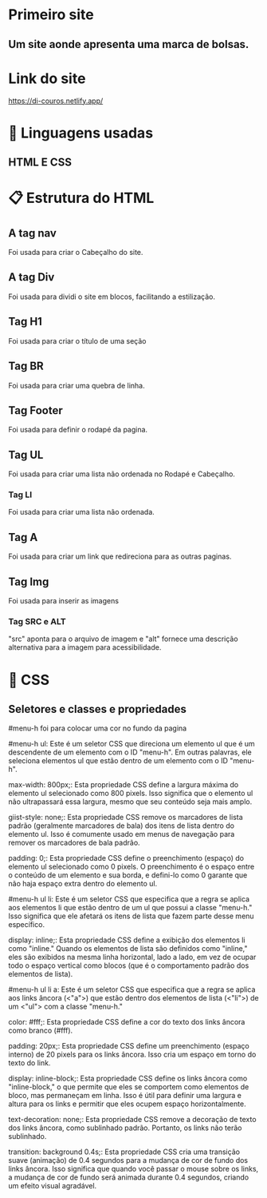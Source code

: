 # Primeiro site

## Um site aonde apresenta uma marca de bolsas.

# Link do site

https://di-couros.netlify.app/


# 🚀 Linguagens usadas

## HTML E CSS


# 📋 Estrutura do HTML
## A tag nav
Foi usada para criar o Cabeçalho do site.

## A tag Div
Foi usada para dividi o site em blocos, facilitando a estilização.

## Tag H1
Foi usada para criar o título de uma seção

## Tag BR
Foi usada para criar uma quebra de linha.

## Tag Footer

Foi usada para definir o rodapé da pagina.

## Tag UL
Foi usada para criar uma lista não ordenada no Rodapé e Cabeçalho.

### Tag LI 
Foi usada para criar uma lista não ordenada.

## Tag A
Foi usada para criar um link que redireciona para as outras paginas.

## Tag Img
Foi usada para inserir as imagens

### Tag SRC e ALT
"src" aponta para o arquivo de imagem  e "alt" fornece uma descrição alternativa para a imagem para acessibilidade.



# 🔧 CSS


## Seletores e classes e propriedades


#menu-h foi para colocar uma cor no fundo da pagina

#menu-h ul: Este é um seletor CSS que direciona um elemento ul que é um descendente de um elemento com o ID "menu-h". Em outras palavras, ele seleciona elementos ul que estão dentro de um elemento com o ID "menu-h".

max-width: 800px;: Esta propriedade CSS define a largura máxima do elemento ul selecionado como 800 pixels. Isso significa que o elemento ul não ultrapassará essa largura, mesmo que seu conteúdo seja mais amplo.

 giist-style: none;: Esta propriedade CSS remove os marcadores de lista padrão (geralmente marcadores de bala) dos itens de lista dentro do elemento ul. Isso é comumente usado em menus de navegação para remover os marcadores de bala padrão.

padding: 0;: Esta propriedade CSS define o preenchimento (espaço) do elemento ul selecionado como 0 pixels. O preenchimento é o espaço entre o conteúdo de um elemento e sua borda, e defini-lo como 0 garante que não haja espaço extra dentro do elemento ul.


#menu-h ul li: Este é um seletor CSS que especifica que a regra se aplica aos elementos li que estão dentro de um ul que possui a classe "menu-h." Isso significa que ele afetará os itens de lista que fazem parte desse menu específico.

display: inline;: Esta propriedade CSS define a exibição dos elementos li como "inline." Quando os elementos de lista são definidos como "inline," eles são exibidos na mesma linha horizontal, lado a lado, em vez de ocupar todo o espaço vertical como blocos (que é o comportamento padrão dos elementos de lista).

#menu-h ul li a: Este é um seletor CSS que especifica que a regra se aplica aos links âncora (<"a">) que estão dentro dos elementos de lista (<"li">) de um <"ul"> com a classe "menu-h."

 color: #fff;: Esta propriedade CSS define a cor do texto dos links âncora como branco (#fff).

 padding: 20px;: Esta propriedade CSS define um preenchimento (espaço interno) de 20 pixels para os links âncora. Isso cria um espaço em torno do texto do link.

 display: inline-block;: Esta propriedade CSS define os links âncora como "inline-block," o que permite que eles se comportem como elementos de bloco, mas permaneçam em linha. Isso é útil para definir uma largura e altura para os links e permitir que eles ocupem espaço horizontalmente.

text-decoration: none;: Esta propriedade CSS remove a decoração de texto dos links âncora, como sublinhado padrão. Portanto, os links não terão sublinhado.

transition: background 0.4s;: Esta propriedade CSS cria uma transição suave (animação) de 0.4 segundos para a mudança de cor de fundo dos links âncora. Isso significa que quando você passar o mouse sobre os links, a mudança de cor de fundo será animada durante 0.4 segundos, criando um efeito visual agradável.





